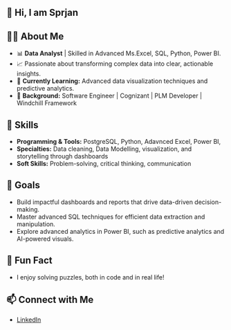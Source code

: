 ## 👋 Hi, I am Sprjan 

## 🧑‍💻 About Me
- 📊 **Data Analyst** | Skilled in Advanced Ms.Excel, SQL, Python, Power BI.
- 📈 Passionate about transforming complex data into clear, actionable insights.
- 🌱 **Currently Learning:** Advanced data visualization techniques and predictive analytics.
- 💼 **Background:** Software Engineer | Cognizant | PLM Developer | Windchill Framework

## 🔧 Skills
- **Programming & Tools:** PostgreSQL, Python, Adavnced Excel, Power BI, 
- **Specialties:** Data cleaning, Data Modelling, visualization, and storytelling through dashboards  
- **Soft Skills:** Problem-solving, critical thinking, communication  

## 🎯 Goals
- Build impactful dashboards and reports that drive data-driven decision-making.
- Master advanced SQL techniques for efficient data extraction and manipulation.
- Explore advanced analytics in Power BI, such as predictive analytics and AI-powered visuals.

## 🌟 Fun Fact
- I enjoy solving puzzles, both in code and in real life!

## 📫 Connect with Me
- [LinkedIn](www.linkedin.com/in/sparjan-s)
